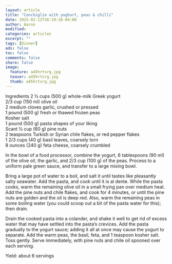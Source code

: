 ```yaml
---
layout: article
title: "Conchiglie with yoghurt, peas & chilli"
date: 2015-02-12T16:19:16-04:00
author: Aaron
modified:
categories: articles
excerpt: ""
tags: [Dinner]
ads: false
toc: false
comments: false
share: false
image:
  feature: a45hrtsrg.jpg
  teaser: a45hrtsrg.jpg
  thumb: a45hrtsrg.jpg
---
```


Ingredients 
2 ½ cups (500 g) whole-milk Greek yogurt  
2/3 cup (150 ml) olive oil  
2 medium cloves garlic, crushed or pressed  
1 pound (500 g) fresh or thawed frozen peas  
Kosher salt  
1 pound (500 g) pasta shapes of your liking  
Scant ½ cup (60 g) pine nuts  
2 teaspoons Turkish or Syrian chile flakes, or red pepper flakes  
1 2/3 cups (40 g) basil leaves, coarsely torn  
8 ounces (240 g) feta cheese, coarsely crumbled  

In the bowl of a food processor, combine the yogurt, 6 tablespoons (90 ml) of the olive oil, the garlic, and 2/3 cup (100 g) of the peas. Process to a uniform pale green sauce, and transfer to a large mixing bowl.

Bring a large pot of water to a boil, and salt it until tastes like pleasantly salty seawater. Add the pasta, and cook until it is al dente. While the pasta cooks, warm the remaining olive oil in a small frying pan over medium heat. Add the pine nuts and chile flakes, and cook for 4 minutes, or until the pine nuts are golden and the oil is deep red. Also, warm the remaining peas in some boiling water (you could scoop out a bit of the pasta water for this); then drain.

Drain the cooked pasta into a colander, and shake it well to get rid of excess water that may have settled into the pasta’s crevices. Add the pasta gradually to the yogurt sauce; adding it all at once may cause the yogurt to separate. Add the warm peas, the basil, feta, and 1 teaspoon kosher salt. Toss gently. Serve immediately, with pine nuts and chile oil spooned over each serving.

Yield: about 6 servings